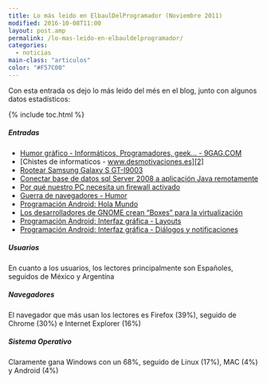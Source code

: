 ```yaml
---
title: Lo más leido en ElbaulDelProgramador (Noviembre 2011)
modified: 2016-10-08T11:00
layout: post.amp
permalink: /lo-mas-leido-en-elbauldelprogramador/
categories:
  - noticias
main-class: "articulos"
color: "#F57C00"
---
```

Con esta entrada os dejo lo más leido del més en el blog, junto con algunos datos estadísticos:

{% include toc.html %}

##### Entradas

<!--ad-->

  * [Humor gráfico - Informáticos, Programadores, geek&#8230; - 9GAG.COM][1]
  * [Chistes de informaticos - www.desmotivaciones.es][2]
  * [Rootear Samsung Galaxy S GT-I9003][3]
  * [Conectar base de datos sql Server 2008 a aplicación Java remotamente][4]
  * [Por qué nuestro PC necesita un firewall activado][5]
  * [Guerra de navegadores - Humor][6]
  * [Programación Android: Hola Mundo][7]
  * [Los desarrolladores de GNOME crean &#8220;Boxes&#8221; para la virtualización][8]
  * [Programación Android: Interfaz gráfica - Layouts][9]
  * [Programación Android: Interfaz gráfica - Diálogos y notificaciones][10]

##### Usuarios

En cuanto a los usuarios, los lectores principalmente son Españoles, seguidos de México y Argentína

##### Navegadores

El navegador que más usan los lectores es Firefox (39%), seguido de Chrome (30%) e Internet Explorer (16%)

##### Sistema Operativo

Claramente gana Windows con un 68%, seguido de Linux (17%), MAC (4%) y Android (4%)

 [1]: https://elbauldelprogramador.com/humor-grafico-informaticos
 [2]: https://elbauldelprogramador.com/chistes-de-informaticos
 [3]: https://elbauldelprogramador.com/rootear-samsung-galaxy-s-gt-i9003
 [4]: https://elbauldelprogramador.com/conectar-base-de-datos-sql-server-2008
 [5]: https://elbauldelprogramador.com/por-que-nuestro-pc-necesita-un-firewall
 [6]: https://elbauldelprogramador.com/guerra-de-navegadores-humor
 [7]: https://elbauldelprogramador.com/programacion-android-hola-mundo/
 [8]: https://elbauldelprogramador.com/los-desarrolladores-de-gnome-crean
 [9]: https://elbauldelprogramador.com/programacion-android-interfaz-grafica_23/
 [10]: https://elbauldelprogramador.com/programacion-android-interfaz-grafica_11
